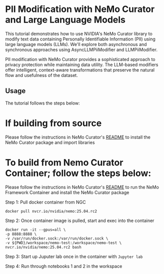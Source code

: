 # PII Modification with NeMo Curator and Large Language Models
This tutorial demonstrates how to use NVIDIA's NeMo Curator library to modify text data containing Personally Identifiable Information (PII) using large language models (LLMs). We'll explore both asynchronous and synchronous approaches using AsyncLLMPiiModifier and LLMPiiModifier.

PII modification with NeMo Curator provides a sophisticated approach to privacy protection while maintaining data utility. The LLM-based modifiers offer intelligent, context-aware transformations that preserve the natural flow and usefulness of the dataset.

## Usage

The tutorial follows the steps below:

# If building from source
Please follow the instructions in NeMo Curator's [README](https://github.com/NVIDIA/NeMo-Curator?tab=readme-ov-file#source) to install the NeMo Curator package and import libraries 

# To build from Nemo Curator Container; follow the steps below:
Please follow the instructions in NeMo Curator's [README](https://github.com/NVIDIA/NeMo-Curator?tab=readme-ov-file#nemo-framework-container) to run the NeMo Framework Container and install the NeMo Curator package

Step 1: Pull docker container from NGC
```
docker pull nvcr.io/nvidia/nemo:25.04.rc2

```
Step 2: Once container image is pulled, start and exec into the container
```
docker run -it --gpus=all \
-p 8888:8888 \
-v /var/run/docker.sock:/var/run/docker.sock \
-v ${PWD}/workspace/nemo-test:/workspace/nemo-test \
nvcr.io/nvidia/nemo:25.04.rc2 bash

```

Step 3: Start up Juputer lab once in the container with `Jupyter lab`

Step 4: Run through notebooks 1 and 2 in the workspace

